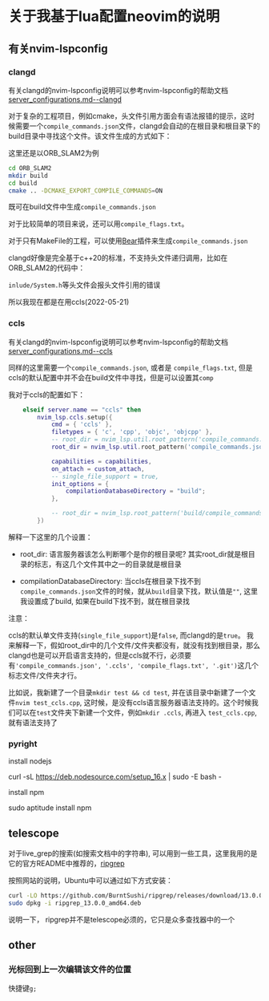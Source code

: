 

# 关于我基于lua配置neovim的说明


## 有关nvim-lspconfig

### clangd

有关clangd的nvim-lspconfig说明可以参考nvim-lspconfig的帮助文档 [server_configurations.md--clangd](https://github.com/neovim/nvim-lspconfig/blob/master/doc/server_configurations.md#clangd)




对于复杂的工程项目，例如cmake，头文件引用方面会有语法报错的提示，这时候需要一个`compile_commands.json`文件，clangd会自动的在根目录和根目录下的build目录中寻找这个文件。该文件生成的方式如下：

这里还是以ORB_SLAM2为例

```bash
cd ORB_SLAM2
mkdir build
cd build
cmake .. -DCMAKE_EXPORT_COMPILE_COMMANDS=ON
```
既可在build文件中生成`compile_commands.json`

对于比较简单的项目来说，还可以用`compile_flags.txt`。

对于只有MakeFile的工程，可以使用[Bear](https://github.com/rizsotto/Bear)插件来生成`compile_commands.json`



clangd好像是完全基于c++20的标准，不支持头文件递归调用，比如在ORB_SLAM2的代码中：

`inlude/System.h`等头文件会报头文件引用的错误

所以我现在都是在用ccls(2022-05-21)


### ccls


有关clangd的nvim-lspconfig说明可以参考nvim-lspconfig的帮助文档 [server_configurations.md--ccls](https://github.com/neovim/nvim-lspconfig/blob/master/doc/server_configurations.md#ccls)

同样的这里需要一个`compile_commands.json`, 或者是 `compile_flags.txt`, 但是ccls的默认配置中并不会在build文件中寻找，但是可以设置其`comp`


我对于ccls的配置如下：

```lua
    elseif server.name == "ccls" then
		nvim_lsp.ccls.setup({
            cmd = { 'ccls' },
            filetypes = { 'c', 'cpp', 'objc', 'objcpp' },
            -- root_dir = nvim_lsp.util.root_pattern('compile_commands.json', '.ccls', 'compile_flags.txt', '.git', 'build'),
            root_dir = nvim_lsp.util.root_pattern('compile_commands.json', '.ccls', 'compile_flags.txt', '.git'),

			capabilities = capabilities,
			on_attach = custom_attach,
            -- single_file_support = true,
            init_options = {
                compilationDatabaseDirectory = "build";
            },

            -- root_dir = nvim_lsp.root_pattern('build/compile_commands.json', '.git'),
		})
```

解释一下这里的几个设置：

+ root_dir: 语言服务器该怎么判断哪个是你的根目录呢? 其实root_dir就是根目录的标志，有这几个文件其中之一的目录就是根目录

+ compilationDatabaseDirectory: 当ccls在根目录下找不到`compile_commands.json`文件的时候，就从`build`目录下找，默认值是`""`, 这里我设置成了build, 如果在build下找不到，就在根目录找 



注意：

ccls的默认单文件支持(`single_file_support`)是`false`, 而clangd的是`true`。
我来解释一下，假如root_dir中的几个文件/文件夹都没有，就没有找到根目录，那么clangd也是可以开启语言支持的，但是ccls就不行，必须要有`'compile_commands.json', '.ccls', 'compile_flags.txt', '.git')`这几个标志文件/文件夹才行。

比如说，我新建了一个目录`mkdir test && cd test`, 并在该目录中新建了一个文件`nvim test_ccls.cpp`, 这时候，是没有ccls语言服务器语法支持的。这个时候我们可以在`test`文件夹下新建一个文件，例如`mkdir .ccls`, 再进入 `test_ccls.cpp`, 就有语法支持了

### pyright

install nodejs

curl -sL https://deb.nodesource.com/setup_16.x | sudo -E bash -

install npm


sudo aptitude install npm

## telescope

对于live_grep的搜索(如搜索文档中的字符串), 可以用到一些工具，这里我用的是它的官方README中推荐的，[ripgrep](https://github.com/BurntSushi/ripgrep#installation)

按照网站的说明，Ubuntu中可以通过如下方式安装：

```bash
curl -LO https://github.com/BurntSushi/ripgrep/releases/download/13.0.0/ripgrep_13.0.0_amd64.deb
sudo dpkg -i ripgrep_13.0.0_amd64.deb
```

说明一下， ripgrep并不是telescope必须的，它只是众多查找器中的一个

## other

### 光标回到上一次编辑该文件的位置

快捷键`g;`







